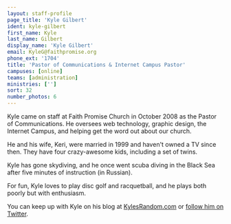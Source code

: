 ```yaml
---
layout: staff-profile
page_title: 'Kyle Gilbert'
ident: kyle-gilbert
first_name: Kyle
last_name: Gilbert
display_name: 'Kyle Gilbert'
email: KyleG@faithpromise.org
phone_ext: '1704'
title: 'Pastor of Communications & Internet Campus Pastor'
campuses: [online]
teams: [administration]
ministries: ['']
sort: 32
number_photos: 6
---
```


Kyle came on staff at Faith Promise Church in October 2008 as the Pastor of Communications. He oversees web technology, graphic design, the Internet Campus, and helping get the word out about our church.

He and his wife, Keri, were married in 1999 and haven't owned a TV since then. They have four crazy-awesome kids, including a set of twins.

Kyle has gone skydiving, and he once went scuba diving in the Black Sea after five minutes of instruction (in Russian).

For fun, Kyle loves to play disc golf and racquetball, and he plays both poorly but with enthusiasm.

You can keep up with Kyle on his blog at <a href="http://kylesrandom.com">KylesRandom.com</a> or <a href="http://twitter.com/kylegilbert">follow him on Twitter</a>.